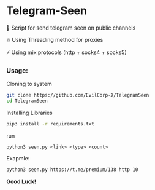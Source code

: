 
# Telegram-Seen

🐍 Script for send telegram seen on public channels

🔥 Using Threading method for proxies

⚡️ Using mix protocols (http + socks4 + socks5)

### Usage:

Cloning to system
```bash
git clone https://github.com/EvilCorp-X/TelegramSeen
cd TelegramSeen
```

Installing Libraries
```bash
pip3 install -r requirements.txt
```
run
```
python3 seen.py <link> <type> <count>
```

Exapmle:

```bash
python3 seen.py https://t.me/premium/138 http 10
```

**Good Luck!**
